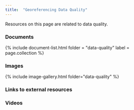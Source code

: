 ```yaml
---
title:  "Georeferencing Data Quality"
---
```


Resources on this page are related to data quality.

### Documents

{% include document-list.html folder = "data-quality" label = page.collection %}

### Images

{% include image-gallery.html folder="data-quality" %}

### Links to external resources

### Videos
